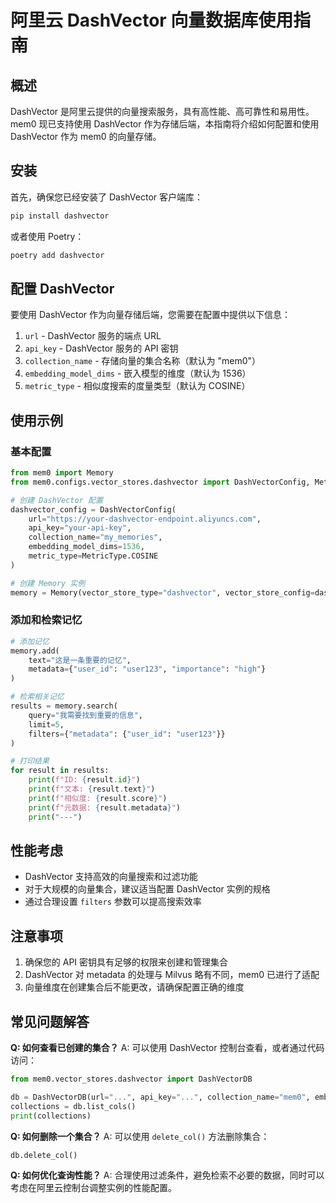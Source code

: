 # 阿里云 DashVector 向量数据库使用指南

## 概述

DashVector 是阿里云提供的向量搜索服务，具有高性能、高可靠性和易用性。mem0 现已支持使用 DashVector 作为存储后端，本指南将介绍如何配置和使用 DashVector 作为 mem0 的向量存储。

## 安装

首先，确保您已经安装了 DashVector 客户端库：

```bash
pip install dashvector
```

或者使用 Poetry：

```bash
poetry add dashvector
```

## 配置 DashVector

要使用 DashVector 作为向量存储后端，您需要在配置中提供以下信息：

1. `url` - DashVector 服务的端点 URL
2. `api_key` - DashVector 服务的 API 密钥
3. `collection_name` - 存储向量的集合名称（默认为 "mem0"）
4. `embedding_model_dims` - 嵌入模型的维度（默认为 1536）
5. `metric_type` - 相似度搜索的度量类型（默认为 COSINE）

## 使用示例

### 基本配置

```python
from mem0 import Memory
from mem0.configs.vector_stores.dashvector import DashVectorConfig, MetricType

# 创建 DashVector 配置
dashvector_config = DashVectorConfig(
    url="https://your-dashvector-endpoint.aliyuncs.com",
    api_key="your-api-key",
    collection_name="my_memories",
    embedding_model_dims=1536,
    metric_type=MetricType.COSINE
)

# 创建 Memory 实例
memory = Memory(vector_store_type="dashvector", vector_store_config=dashvector_config)
```

### 添加和检索记忆

```python
# 添加记忆
memory.add(
    text="这是一条重要的记忆",
    metadata={"user_id": "user123", "importance": "high"}
)

# 检索相关记忆
results = memory.search(
    query="我需要找到重要的信息",
    limit=5,
    filters={"metadata": {"user_id": "user123"}}
)

# 打印结果
for result in results:
    print(f"ID: {result.id}")
    print(f"文本: {result.text}")
    print(f"相似度: {result.score}")
    print(f"元数据: {result.metadata}")
    print("---")
```

## 性能考虑

- DashVector 支持高效的向量搜索和过滤功能
- 对于大规模的向量集合，建议适当配置 DashVector 实例的规格
- 通过合理设置 `filters` 参数可以提高搜索效率

## 注意事项

1. 确保您的 API 密钥具有足够的权限来创建和管理集合
2. DashVector 对 metadata 的处理与 Milvus 略有不同，mem0 已进行了适配
3. 向量维度在创建集合后不能更改，请确保配置正确的维度

## 常见问题解答

**Q: 如何查看已创建的集合？**
A: 可以使用 DashVector 控制台查看，或者通过代码访问：

```python
from mem0.vector_stores.dashvector import DashVectorDB

db = DashVectorDB(url="...", api_key="...", collection_name="mem0", embedding_model_dims=1536, metric_type=MetricType.COSINE)
collections = db.list_cols()
print(collections)
```

**Q: 如何删除一个集合？**
A: 可以使用 `delete_col()` 方法删除集合：

```python
db.delete_col()
```

**Q: 如何优化查询性能？**
A: 合理使用过滤条件，避免检索不必要的数据，同时可以考虑在阿里云控制台调整实例的性能配置。 